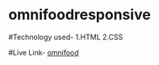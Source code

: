 # omnifoodresponsive

#Technology used-
1.HTML
2.CSS

#Live Link-
[omnifood](https://omnifooddelhivery.netlify.app/)
